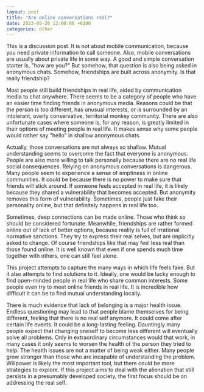 ```yaml
---
layout: post
title: "Are online conversations real?"
date: 2023-05-26 12:00:00 +0100
categories: other
---
```


This is a discussion post. It is not about mobile communication, because you need private information to call someone. Also, mobile conversations are usually about private life in some way. A good and simple conversation starter is, "how are you?" But somehow, that question is also being asked in anonymous chats. Somehow, friendships are built across anonymity. Is that really friendship?

Most people still build friendships in real life, aided by communication media to chat anywhere. There seems to be a category of people who have an easier time finding friends in anonymous media. Reasons could be that the person is too different, has unusual interests, or is surrounded by an intolerant, overly conservative, territorial monkey community. There are also unfortunate cases where someone is, for any reason, is greatly limited in their options of meeting people in real life. It makes sense why some people would rather say "hello" in shallow anonymous chats.

Actually, those conversations are not always so shallow. Mutual understanding seems to overcome the fact that everyone is anonymous. People are also more willing to talk personally because there are no real life social consequences. Relying on anonymous conversations is dangerous. Many people seem to experience a sense of emptiness in online communities. It could be because there is no power to make sure that friends will stick around. If someone feels accepted in real life, it is likely because they shared a vulnerability that becomes accepted. But anonymity removes this form of vulnerability. Sometimes, people just fake their personality online, but that definitely happens in real life too.

Sometimes, deep connections can be made online. Those who think so should be considered fortunate. Meanwhile, friendships are rather formed online out of lack of better options, because reality is full of irrational normative sanctions. They try to express their real selves, but are implicitly asked to change. Of course friendships like that may feel less real than those found online. It is well known that even if one spends much time together with others, one can still feel alone.

This project attempts to capture the many ways in which life feels fake. But it also attempts to find solutions to it. Ideally, one would be lucky enough to find open-minded people in real life who share common interests. Some people even try to meet online friends in real life. It is incredible how difficult it can be to find mutual understanding locally.

There is much evidence that lack of belonging is a major health issue. Endless questioning may lead to that people blame themselves for being different, feeling that there is no real self anymore. It could come after certain life events. It could be a long-lasting feeling. Dauntingly many people expect that changing oneself to become less different will eventually solve all problems. Only in extraordinary circumstances would that work, in many cases it only seems to worsen the health of the person they tried to help. The health issues are not a matter of being weak either. Many people grow stronger than those who are incapable of understanding the problem. Willpower is likely the most important tool, but there could be more strategies to explore. If this project aims to deal with the alienation that still persists in a presumably developed society, the first focus should be on addressing the real self.
